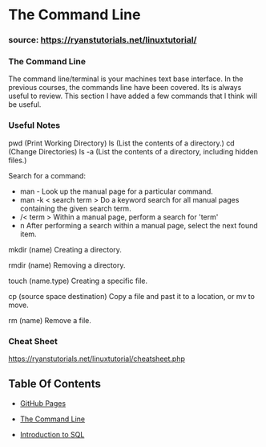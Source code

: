 # The Command Line

### source: <https://ryanstutorials.net/linuxtutorial/>

### The Command Line

The command line/terminal is your machines text base interface. In the previous courses, the commands line have been covered. Its is always useful to review. This section I have added a few commands that I think will be useful.

### Useful Notes

pwd (Print Working Directory)
ls (List the contents of a directory.)
cd (Change Directories)
ls -a (List the contents of a directory, including hidden files.)

Search for a command:

- man -
Look up the manual page for a particular command.
- man -k  < search term >
Do a keyword search for all manual pages containing the given search term.
- /< term >
Within a manual page, perform a search for 'term'
- n
After performing a search within a manual page, select the next found item.

mkdir (name) Creating a directory.

rmdir (name) Removing a directory.

touch (name.type) Creating a specific file.

cp (source space destination) Copy a file and past it to a location, or mv to move.

rm (name) Remove a file.

### Cheat Sheet

<https://ryanstutorials.net/linuxtutorial/cheatsheet.php>

## Table Of Contents

- [GitHub Pages](https://github.com/harfrancois/401-reeading-notes)

- [The Command Line](./terminal.md)

- [Introduction to SQL](./SQL.md)
